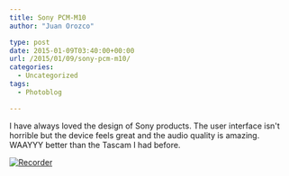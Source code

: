 ```yaml
---
title: Sony PCM-M10
author: "Juan Orozco" 

type: post
date: 2015-01-09T03:40:00+00:00
url: /2015/01/09/sony-pcm-m10/
categories:
  - Uncategorized
tags:
  - Photoblog

---
```

I have always loved the design of Sony products. The user interface isn't horrible but the device feels great and the audio quality is amazing. WAAYYY better than the Tascam I had before.

[<img src="https://i0.wp.com/m.juanorozco.com/photos/2015/01/sonypcmm10.medium.jpg?w=580" alt="Recorder" data-recalc-dims="1" />][1]

 [1]: https://i0.wp.com/m.juanorozco.com/photos/2015/01/sonypcmm10.large.jpg